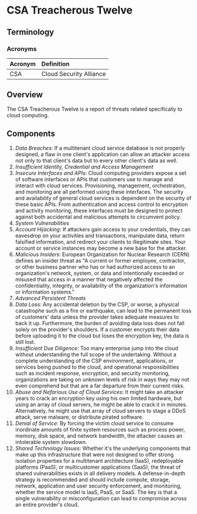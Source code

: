 # CSA Treacherous Twelve

## Terminology

### Acronyms

| Acronym | Definition |
| :--- | :--- |
| CSA | Cloud Security Alliance |

## Overview

The CSA Treacherous Twelve is a report of threats related specifically to cloud computing.

## Components

1. *Data Breaches*: If a multitenant cloud service database is not properly designed, a flaw in one client's application can allow an attacker access not only to that client's data but to every other client's data as well.
2. *Insufficient Identity, Credential and Access Management*
3. *Insecure Interfaces and APIs*: Cloud computing providers expose a set of software interfaces or APIs that customers use to manage and interact with cloud services. Provisioning, management, orchestration, and monitoring are all performed using these interfaces. The security and availability of general cloud services is dependent on the security of these basic APIs. From authentication and access control to encryption and activity monitoring, these interfaces must be designed to protect against both accidental and malicious attempts to circumvent policy.
4. *System Vulnerabilities*
5. *Account Hijacking*: If attackers gain access to your credentials, they can eavesdrop on your activities and transactions, manipulate data, return falsified information, and redirect your clients to illegitimate sites. Your account or service instances may become a new base for the attacker.
6. *Malicious Insiders*: European Organization for Nuclear Research \(CERN\) defines an insider threat as "A current or former employee, contractor, or other business partner who has or had authorized access to an organization's network, system, or data and intentionally exceeded or misused that access in a manner that negatively affected the confidentiality, integrity, or availability of the organization's information or information systems."
7. *Advanced Persistent Threats*
8. *Data Loss*: Any accidental deletion by the CSP, or worse, a physical catastrophe such as a fire or earthquake, can lead to the permanent loss of customers' data unless the provider takes adequate measures to back it up. Furthermore, the burden of avoiding data loss does not fall solely on the provider's shoulders. If a customer encrypts their data before uploading it to the cloud but loses the encryption key, the data is still lost.
9. *Insufficient Due Diligence*: Too many enterprise jump into the cloud without understanding the full scope of the undertaking. Without a complete understanding of the CSP environment, applications, or services being pushed to the cloud, and operational responsibilities such as incident response, encryption, and security monitoring, organizations are taking on unknown levels of risk in ways they may not even comprehend but that are a far departure from their current risks.
10. *Abuse and Nefarious Use of Cloud Services*: It might take an attacker years to crack an encryption key using his own limited hardware, but using an array of cloud servers, he might be able to crack it in minutes. Alternatively, he might use that array of cloud servers to stage a DDoS attack, serve malware, or distribute pirated software.
11. *Denial of Service*: By forcing the victim cloud service to consume inordinate amounts of finite system resources such as process power, memory, disk space, and network bandwidth, the attacker causes an intolerable system slowdown.
12. *Shared Technology Issues*: Whether it's the underlying components that make up this infrastructure that were not designed to offer strong isolation properties for a multitenant architecture \(IaaS\), redeployable platforms \(PaaS\), or multicustomer applications \(SaaS\), the threat of shared vulnerabilities exists in all delivery models. A defense-in-depth strategy is recommended and should include compute, storage, network, application and user security enforcement, and monitoring, whether the service model is IaaS, PaaS, or SaaS. The key is that a single vulnerability or misconfiguration can lead to compromise across an entire provider's cloud.